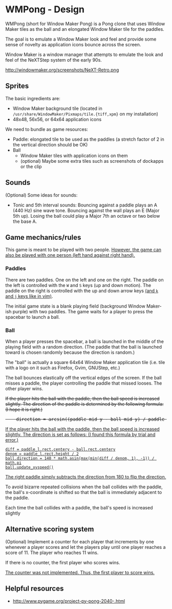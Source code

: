 WMPong - Design
=================

WMPong (short for Window Maker Pong) is a Pong clone that uses Window
Maker tiles as the ball and an elongated Window Maker tile for the
paddles.

The goal is to emulate a Window Maker look and feel and provide some
sense of novelty as application icons bounce across the screen.

Window Maker is a window manager that attempts to emulate the look and
feel of the NeXTStep system of the early 90s.

<http://windowmaker.org/screenshots/NeXT-Retro.png>

Sprites
---------

The basic ingredients are:

- Window Maker background tile (located in
  `/usr/share/WindowMaker/Pixmaps/tile.{tiff,xpm}` on my installation)
- 48x48, 56x56, or 64x64 application icons

We need to bundle as game resources:

- Paddle: elongated tile to be used as the paddles (a stretch factor of
  2 in the vertical direction should be OK)
- Ball
    - Window Maker tiles with application icons on them
    - (optional) Maybe some extra tiles such as screenshots of dockapps or the clip

Sounds
--------

(Optional) Some ideas for sounds:

- Tonic and 5th interval sounds: Bouncing against a paddle plays an A
  (440 Hz) sine wave tone.  Bouncing against the wall plays an E (Major
  5th up).  Losing the ball could play a Major 7th an octave or two
  below the base A.

Game mechanics/rules
----------------------

This game is meant to be played with two people.  <ins>However, the game
can also be played with one person (left hand against right hand).</ins>

### Paddles ###

There are two paddles.  One on the left and one on the right.  The
paddle on the left is controlled with the `W` and `S` keys (up and down
motion).  The paddle on the right is controlled with the up and down
arrow keys <ins>(and `k` and `j` keys like in vim)</ins>.

The initial game state is a blank playing field (background Window
Maker-ish purple) with two paddles.  The game waits for a player to
press the spacebar to launch a ball.

### Ball ###

When a player presses the spacebar, a ball is launched in the middle of
the playing field with a random direction.  (The paddle that the ball is
launched toward is chosen randomly because the direction is random.)

The "ball" is actually a square 64x64 Window Maker application tile
(i.e. tile with a logo on it such as Firefox, Gvim, GNUStep, etc.)

The ball bounces elastically off the vertical edges of the screen.  If
the ball misses a paddle, the player controlling the paddle that missed
looses.  The other player wins.

<del>

<p>If the player hits the ball with the paddle, then the ball speed is
increased slightly.  The direction of the paddle is determined by the
following formula:  (I hope it is right.)</p>

<pre>
    direction = arcsin((paddle_mid_y - ball_mid_y) / paddle_height)
</pre>

</del>

<ins>

<p>If the player hits the ball with the paddle, then the ball speed is
increased slightly.  The direction is set as follows: (I found this
formula by trial and error.)</p>

<pre><code>diff = paddle_l.rect.centery - ball.rect.centery
denom = paddle_l.rect.height / 2
ball.direction = 140 * math.asin(max(min(diff / denom, 1), -1)) / math.pi
ball.update_xyspeed()
</code></pre>

<p>The right paddle simply subtracts the direction from 180 to flip the
direction.</p>

</ins>

To avoid bizarre repeated collisions when the ball collides with the
paddle, the ball's x-coordinate is shifted so that the ball is
immediately adjacent to the paddle.

Each time the ball collides with a paddle, the ball's speed is increased
slightly

Alternative scoring system
----------------------------

(Optional) Implement a counter for each player that increments by one
whenever a player scores and let the players play until one player
reaches a score of 11.  The player who reaches 11 wins.

If there is no counter, the first player who scores wins.

<ins>
<p>The counter was not implemented.  Thus, the first player to score wins.</p>
</ins>

Helpful resources
-------------------

- <http://www.pygame.org/project-py-pong-2040-.html>
